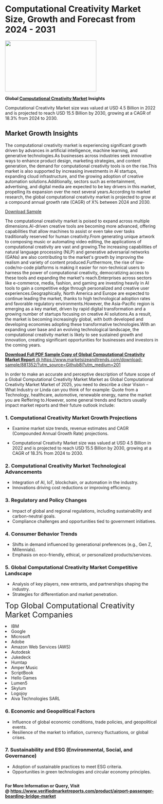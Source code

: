 <H1>Computational Creativity Market Size, Growth and Forecast from 2024 - 2031</H1><img class="aligncenter size-medium wp-image-584254" src="https://thirdeyenews.in/wp-content/uploads/2024/09/Global-Market-Research-300x168.jpeg" alt="" width="300" height="168" /><p><strong>Global&nbsp;<a href="https://www.marketsizeandtrends.com/download-sample/881352/?utm_source=Github8j?utm_medium=201">Computational Creativity Market</a> Insights</strong></p><p>Computational Creativity Market size was valued at USD 4.5 Billion in 2022 and is projected to reach USD 15.5 Billion by 2030, growing at a CAGR of 18.3% from 2024 to 2030.</p><p><h2>Market Growth Insights</h2> <p>The computational creativity market is experiencing significant growth driven by advances in artificial intelligence, machine learning, and generative technologies.As businesses across industries seek innovative ways to enhance product design, marketing strategies, and content generation, the demand for computational creativity tools is on the rise.This market is also supported by increasing investments in AI startups, expanding cloud infrastructure, and the growing adoption of creative automation solutions.Additionally, sectors such as entertainment, advertising, and digital media are expected to be key drivers in this market, propelling its expansion over the next several years.According to market research, the global computational creativity market is projected to grow at a compound annual growth rate (CAGR) of X% between 2024 and 2030.</p> <p><a href="#">Download Sample</a></p> <p>The computational creativity market is poised to expand across multiple dimensions.AI-driven creative tools are becoming more advanced, offering capabilities that allow machines to assist or even take over tasks traditionally reserved for human creativity.From generating unique artwork to composing music or automating video editing, the applications of computational creativity are vast and growing.The increasing capabilities of natural language processing (NLP) and generative adversarial networks (GANs) are also contributing to the market's growth by improving the realism and variety of content produced.Furthermore, the rise of low-code/no-code platforms is making it easier for non-technical users to harness the power of computational creativity, democratizing access to these tools and expanding the market's reach.Enterprises across sectors like e-commerce, media, fashion, and gaming are investing heavily in AI tools to gain a competitive edge through personalized and creative user experiences.Geographically, North America and Europe are expected to continue leading the market, thanks to high technological adoption rates and favorable regulatory environments.However, the Asia-Pacific region is emerging as a key market, driven by rapid digital transformation and a growing number of startups focusing on creative AI solutions.As a result, the market is becoming increasingly global, with both developed and developing economies adopting these transformative technologies.With an expanding user base and an evolving technological landscape, the computational creativity market is likely to see sustained growth and innovation, creating significant opportunities for businesses and investors in the coming years.</p> <p><a href="#"></p><p><span class=""><strong>Download Full PDF Sample Copy of Global Computational Creativity Market Report</strong> @ <a href="https://www.marketsizeandtrends.com/download-sample/881352/?utm_source=Github8j?utm_medium=201" target="_blank">https://www.marketsizeandtrends.com/download-sample/881352/?utm_source=Github8j?utm_medium=201</a></span></p><p>In order to make an accurate and perceptive description of future scope of a Global&nbsp;Computational Creativity Market Market as Global&nbsp;Computational Creativity Market Market of 2025, you need to describe a clear Vision &ndash; What Industry or Linda can you think of for example: Quote from a Technology, healthcare, automotive, renewable energy, name the market you are Reffering to.However, some general trends and factors usually impact market reports and their future outlook include:</p><h3>1.&nbsp;<strong>Computational Creativity Market Growth Projections</strong></h3><ul><li>Examine market size trends, revenue estimates and CAGR (Compounded Annual Growth Rate) projections.</li><li><p>Computational Creativity Market size was valued at USD 4.5 Billion in 2022 and is projected to reach USD 15.5 Billion by 2030, growing at a CAGR of 18.3% from 2024 to 2030.</p></li></ul><h3>2.&nbsp;<strong>Computational Creativity Market Technological Advancements</strong></h3><ul><li>Integration of AI, IoT, blockchain, or automation in the industry.</li><li>Innovations driving cost reductions or improving efficiency.</li></ul><h3>3.&nbsp;<strong>Regulatory and Policy Changes</strong></h3><ul><li>Impact of global and regional regulations, including sustainability and carbon-neutral goals.</li><li>Compliance challenges and opportunities tied to government initiatives.</li></ul><h3>4.&nbsp;<strong>Consumer Behavior Trends</strong></h3><ul><li>Shifts in demand influenced by generational preferences (e.g., Gen Z, Millennials).</li><li>Emphasis on eco-friendly, ethical, or personalized products/services.</li></ul><h3>5.&nbsp;<strong>Global Computational Creativity Market Competitive Landscape</strong></h3><ul><li>Analysis of key players, new entrants, and partnerships shaping the industry.</li><li>Strategies for differentiation and market penetration.</li></ul><p data-pm-slice="1 1 []"><span style="color: inherit; font-family: inherit; font-size: 25px;">Top Global Computational Creativity Market Companies</span></p><div class="" data-test-id=""><p><li>IBM</li><li> Google</li><li> Microsoft</li><li> Adobe</li><li> Amazon Web Services (AWS)</li><li> Autodesk</li><li> Jukedeck</li><li> Humtap</li><li> Amper Music</li><li> ScriptBook</li><li> Hello Games</li><li> Lumen5</li><li> Skylum</li><li> Logojoy</li><li> Aiva Technologies SARL</li></p></div><h3>6.&nbsp;<strong>Economic and Geopolitical Factors</strong></h3><ul><li>Influence of global economic conditions, trade policies, and geopolitical events.</li><li>Resilience of the market to inflation, currency fluctuations, or global crises.</li></ul><h3>7.&nbsp;<strong>Sustainability and ESG (Environmental, Social, and Governance)</strong></h3><ul><li>Adoption of sustainable practices to meet ESG criteria.</li><li>Opportunities in green technologies and circular economy principles.</li></ul><h2><strong style="font-size: 14px;">For More Information or Query, Visit @&nbsp;</strong><a style="background-color: #ffffff; font-size: 14px;" href="https://www.marketsizeandtrends.com/report/computational-creativity-market/" target="_blank">https://www.verifiedmarketreports.com/product/airport-passenger-boarding-bridge-market</a></h2>
